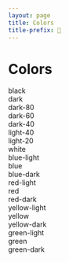 ```yaml
---
layout: page
title: Colors
title-prefix: 🎨
---
```


# Colors

<div class="grid push-bottom">
  <div class="docs__color column column--one-fifth bg-color--black color--white">black</div>
  <div class="docs__color column column--one-fifth bg-color--dark color--white">dark</div>
  <div class="docs__color column column--one-fifth bg-color--dark-80 color--white">dark-80</div>
  <div class="docs__color column column--one-fifth bg-color--dark-60 color--white">dark-60</div>
  <div class="docs__color column column--one-fifth bg-color--dark-40 color--white">dark-40</div>
</div>

<div class="grid push-bottom">
  <div class="docs__color column column--one-third bg-color--light-40">light-40</div>
  <div class="docs__color column column--one-third bg-color--light-20">light-20</div>
  <div class="docs__color column column--one-third bg-color--white">white</div>
</div>

<div class="grid push-bottom">
  <div class="docs__color column column--one-third bg-color--blue-light">blue-light</div>
  <div class="docs__color column column--one-third bg-color--blue color--white">blue</div>
  <div class="docs__color column column--one-third bg-color--blue-dark color--white">blue-dark</div>
</div>

<div class="grid push-bottom">
  <div class="docs__color column column--one-third bg-color--red-light">red-light</div>
  <div class="docs__color column column--one-third bg-color--red color--white">red</div>
  <div class="docs__color column column--one-third bg-color--red-dark color--white">red-dark</div>
</div>

<div class="grid push-bottom">
  <div class="docs__color column column--one-third bg-color--yellow-light">yellow-light</div>
  <div class="docs__color column column--one-third bg-color--yellow color--white">yellow</div>
  <div class="docs__color column column--one-third bg-color--yellow-dark color--white">yellow-dark</div>
</div>

<div class="grid push-bottom">
  <div class="docs__color column column--one-third bg-color--green-light">green-light</div>
  <div class="docs__color column column--one-third bg-color--green color--white">green</div>
  <div class="docs__color column column--one-third bg-color--green-dark color--white">green-dark</div>
</div>
